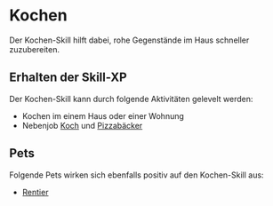 # Kochen 

Der Kochen-Skill hilft dabei, rohe Gegenstände im Haus schneller zuzubereiten.

## Erhalten der Skill-XP 
Der Kochen-Skill kann durch folgende Aktivitäten gelevelt werden:

* Kochen im einem Haus oder einer Wohnung
* Nebenjob [Koch](../../pages/nebenjobs/koch.md) und [Pizzabäcker](../../pages/nebenjobs/pizzabäcker.md)


## Pets
Folgende Pets wirken sich ebenfalls positiv auf den Kochen-Skill aus:

* [Rentier](../../pages/pets/rentier.md)

